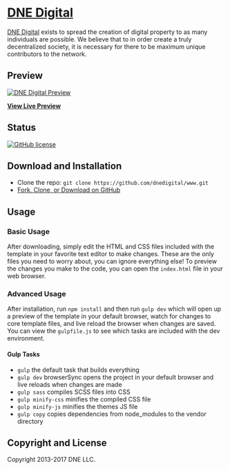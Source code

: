 # [DNE Digital](https://www.dne.digital)

[DNE Digital](https://www.dne.digital) exists to spread the creation of digital property to as many individuals are possible. We believe that to in order create a truly decentralized society, it is necessary for there to be maximum unique contributors to the network.

## Preview

[![DNE Digital Preview](https://startbootstrap.com/assets/img/templates/grayscale.jpg)](https://www.dne.digital)

**[View Live Preview](https://www.dne.digital)**

## Status

[![GitHub license](https://img.shields.io/badge/license-MIT-blue.svg)](https://raw.githubusercontent.com/dnedigital/www/master/LICENSE)

## Download and Installation

* Clone the repo: `git clone https://github.com/dnedigital/www.git`
* [Fork, Clone, or Download on GitHub](https://github.com/dnedigital/www)

## Usage

### Basic Usage

After downloading, simply edit the HTML and CSS files included with the template in your favorite text editor to make changes. These are the only files you need to worry about, you can ignore everything else! To preview the changes you make to the code, you can open the `index.html` file in your web browser.

### Advanced Usage

After installation, run `npm install` and then run `gulp dev` which will open up a preview of the template in your default browser, watch for changes to core template files, and live reload the browser when changes are saved. You can view the `gulpfile.js` to see which tasks are included with the dev environment.

#### Gulp Tasks

- `gulp` the default task that builds everything
- `gulp dev` browserSync opens the project in your default browser and live reloads when changes are made
- `gulp sass` compiles SCSS files into CSS
- `gulp minify-css` minifies the compiled CSS file
- `gulp minify-js` minifies the themes JS file
- `gulp copy` copies dependencies from node_modules to the vendor directory


## Copyright and License

Copyright 2013-2017 DNE LLC.
